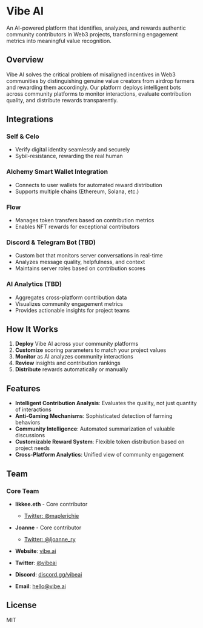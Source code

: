 # Vibe AI

An AI-powered platform that identifies, analyzes, and rewards authentic community contributors in Web3 projects, transforming engagement metrics into meaningful value recognition.

## Overview

Vibe AI solves the critical problem of misaligned incentives in Web3 communities by distinguishing genuine value creators from airdrop farmers and rewarding them accordingly. Our platform deploys intelligent bots across community platforms to monitor interactions, evaluate contribution quality, and distribute rewards transparently.

## Integrations

### Self & Celo

- Verify digital identity seamlessly and securely
- Sybil-resistance, rewarding the real human

### Alchemy Smart Wallet Integration

- Connects to user wallets for automated reward distribution
- Supports multiple chains (Ethereum, Solana, etc.)

### Flow

- Manages token transfers based on contribution metrics
- Enables NFT rewards for exceptional contributors

### Discord & Telegram Bot (TBD)

- Custom bot that monitors server conversations in real-time
- Analyzes message quality, helpfulness, and context
- Maintains server roles based on contribution scores

### AI Analytics (TBD)

- Aggregates cross-platform contribution data
- Visualizes community engagement metrics
- Provides actionable insights for project teams

## How It Works

1. **Deploy** Vibe AI across your community platforms
2. **Customize** scoring parameters to match your project values
3. **Monitor** as AI analyzes community interactions
4. **Review** insights and contribution rankings
5. **Distribute** rewards automatically or manually

## Features

- **Intelligent Contribution Analysis**: Evaluates the quality, not just quantity of interactions
- **Anti-Gaming Mechanisms**: Sophisticated detection of farming behaviors
- **Community Intelligence**: Automated summarization of valuable discussions
- **Customizable Reward System**: Flexible token distribution based on project needs
- **Cross-Platform Analytics**: Unified view of community engagement

## Team

### Core Team

- **likkee.eth** - Core contributor

  - [Twitter: @maplerichie](https://twitter.com/maplerichie)

- **Joanne** - Core contributor

  - [Twitter: @ljoanne_ry](https://twitter.com/ljoanne_ry)

- **Website**: [vibe.ai](https://vibe.ai)
- **Twitter**: [@vibeai](https://twitter.com/vibeai)
- **Discord**: [discord.gg/vibeai](https://discord.gg/vibeai)
- **Email**: hello@vibe.ai

## License

MIT

